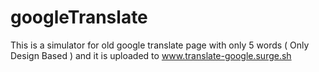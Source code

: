 # googleTranslate
This is a simulator for old google translate page with only 5 words ( Only Design Based )
and it is uploaded to www.translate-google.surge.sh
